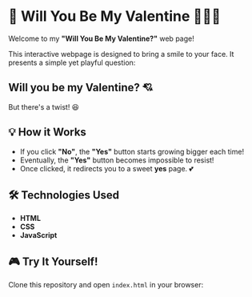 # 💖 Will You Be My Valentine 💖😍😘

Welcome to my **"Will You Be My Valentine?"** web page!  

This interactive webpage is designed to bring a smile to your face. It presents a simple yet playful question:  

## **Will you be my Valentine?** 💘  

But there's a twist! 😆  

## 💡 How it Works  
- If you click **"No"**, the **"Yes"** button starts growing bigger each time!  
- Eventually, the **"Yes"** button becomes impossible to resist!  
- Once clicked, it redirects you to a sweet **yes** page. 💕  

## 🛠️ Technologies Used  
- **HTML**  
- **CSS**  
- **JavaScript**  

## 🎮 Try It Yourself!  
Clone this repository and open `index.html` in your browser:  
